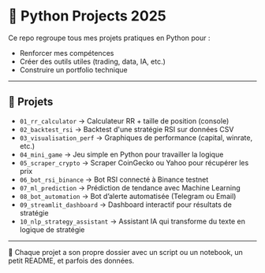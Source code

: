 # 🐍 Python Projects 2025

Ce repo regroupe tous mes projets pratiques en Python pour :

- Renforcer mes compétences
- Créer des outils utiles (trading, data, IA, etc.)
- Construire un portfolio technique

---

## 📁 Projets

- `01_rr_calculator` → Calculateur RR + taille de position (console)
- `02_backtest_rsi` → Backtest d'une stratégie RSI sur données CSV
- `03_visualisation_perf` → Graphiques de performance (capital, winrate, etc.)
- `04_mini_game` → Jeu simple en Python pour travailler la logique
- `05_scraper_crypto` → Scraper CoinGecko ou Yahoo pour récupérer les prix
- `06_bot_rsi_binance` → Bot RSI connecté à Binance testnet
- `07_ml_prediction` → Prédiction de tendance avec Machine Learning
- `08_bot_automation` → Bot d’alerte automatisée (Telegram ou Email)
- `09_streamlit_dashboard` → Dashboard interactif pour résultats de stratégie
- `10_nlp_strategy_assistant` → Assistant IA qui transforme du texte en logique de stratégie

---

📌 Chaque projet a son propre dossier avec un script ou un notebook, un petit README, et parfois des données.

